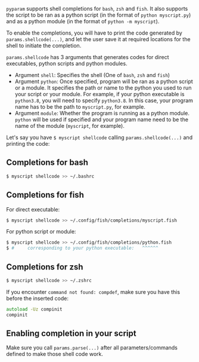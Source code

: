 `pyparam` supports shell completions for `bash`, `zsh` and `fish`. It also supports the script to be ran as a python script (in the format of `python myscript.py`) and as a python module (in the format of `python -m myscript`).

To enable the completions, you will have to print the code generated by `params.shellcode(...)`, and let the user save it at required locations for the shell to initiate the completion.

`params.shellcode` has 3 arguments that generates codes for direct executables, python scripts and python modules.

- Argument `shell`: Specifies the shell (One of `bash`, `zsh` and `fish`)
- Argument `python`: Once specified, program will be ran as a python script or a module.
  It specifies the path or name to the python you used to run your script or your module.
  For example, if your python executable is `python3.8`, you will need to specify `python3.8`.
  In this case, your program name has to be the path to `myscript.py`, for example.
- Argument `module`: Whether the program is running as a python module.
  `python` will be used if specified and your program name need to be the name of the module (`myscript`, for example).

Let's say you have `$ myscript shellcode` calling `params.shellcode(...)` and printing the code:

## Completions for bash
```sh
$ myscript shellcode >> ~/.bashrc
```

## Completions for fish
For direct executable:
```sh
$ myscript shellcode >> ~/.config/fish/completions/myscript.fish
```
For python script or module:
```sh
$ myscript shellcode >> ~/.config/fish/completions/python.fish
$ #     corresponding to your python executable:   ^^^^^^
```

## Completions for zsh
```sh
$ myscript shellcode >> ~/.zshrc
```

If you encounter `command not found: compdef`, make sure you have this before the inserted code:
```zsh
autoload -Uz compinit
compinit
```

## Enabling completion in your script

Make sure you call `params.parse(...)` after all parameters/commands defined to make those shell code work.
